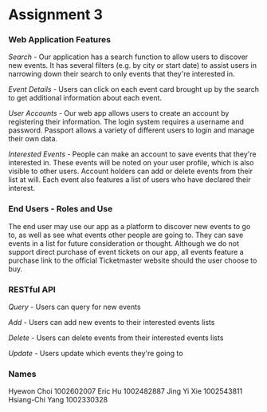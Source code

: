 # Assignment 3
### Web Application Features
*Search* - Our application has a search function to allow users to discover new events. It has several filters (e.g. by city or start date) to assist users in narrowing down their search to only events that they're interested in.

*Event Details* - Users can click on each event card brought up by the search to get additional information about each event.

*User Accounts* -
Our web app allows users to create an account by registering their information. The login system requires a username and password. Passport allows a variety of different users to login and manage their own data.

*Interested Events* - People can make an account to save events that they're interested in. These events will be noted on your user profile, which is also visible to other users. Account holders can add or delete events from their list at will. Each event also features a list of users who have declared their interest.

### End Users - Roles and Use
The end user may use our app as a platform to discover new events to go to, as well as see what events other people are going to. They can save events in a list for future consideration or thought. Although we do not support direct purchase of event tickets on our app, all events feature a purchase link to the official Ticketmaster website should the user choose to buy.

### RESTful API
*Query* - Users can query for new events

*Add* - Users can add new events to their interested events lists

*Delete* - Users can delete events from their interested events lists

*Update* - Users update which events they're going to  

### Names
Hyewon Choi 1002602007
Eric Hu 1002482887
Jing Yi Xie 1002543811
Hsiang-Chi Yang 1002330328
